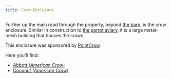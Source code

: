 ```yaml
---
title: Crow Enclosure
---
```


Further up the main road through the property, beyond [the barn](#barn), is the crow enclosure.
Similar in construction to [the parrot aviary](#parrots), it is a large metal-mesh building that houses the crows.

This enclosure was sponsored by [PointCrow](https://www.twitch.tv/pointcrow).

Here you'll find:
- [Abbott _(American Crow)_](https://www.alveussanctuary.org/ambassadors/abbott/)
- [Coconut _(American Crow)_](https://www.alveussanctuary.org/ambassadors/coconut/)
